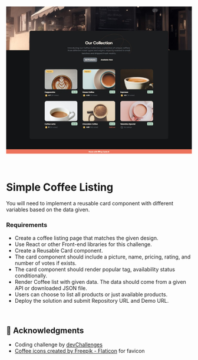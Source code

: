 <p align="center">
    <img src="https://raw.githubusercontent.com/carla-ng/coding-challenges/main/devchallenges/coffee-shop/public/coffeshop-preview.jpg" alt="Simple Coffee Listing preview">
</p>

<br>

# Simple Coffee Listing 
You will need to implement a reusable card component with different variables based on the data given.

### Requirements
* Create a coffee listing page that matches the given design.
* Use React or other Front-end libraries for this challenge.
* Create a Reusable Card component.
* The card component should include a picture, name, pricing, rating, and number of votes if exists.
* The card component should render popular tag, availability status conditionally.
* Render Coffee list with given data. The data should come from a given API or downloaded JSON file.
* Users can choose to list all products or just available products.
* Deploy the solution and submit Repository URL and Demo URL.

<br>

## :clap: Acknowledgments
* Coding challenge by [devChallenges](https://devchallenges.io/)
* [Coffee icons created by Freepik - Flaticon](https://www.flaticon.com/free-icons/coffee) for favicon
